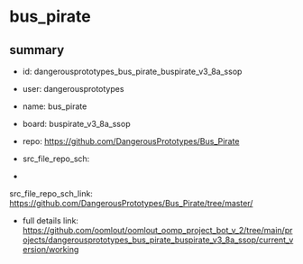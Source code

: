# bus_pirate
 
## summary 
* id: dangerousprototypes_bus_pirate_buspirate_v3_8a_ssop
* user: dangerousprototypes
* name: bus_pirate
* board: buspirate_v3_8a_ssop
* repo: https://github.com/DangerousPrototypes/Bus_Pirate



* src_file_repo_sch: 
*
 src_file_repo_sch_link: https://github.com/DangerousPrototypes/Bus_Pirate/tree/master/
* full details link: https://github.com/oomlout/oomlout_oomp_project_bot_v_2/tree/main/projects/dangerousprototypes_bus_pirate_buspirate_v3_8a_ssop/current_version/working  






